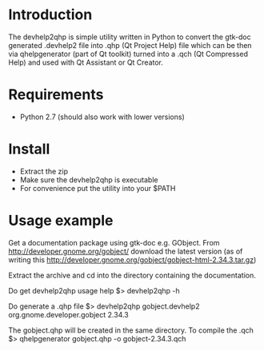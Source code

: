 # Introduction
The devhelp2qhp is simple utility written in Python to convert the gtk-doc
generated .devhelp2 file into .qhp (Qt Project Help) file which can be then via
qhelpgenerator (part of Qt toolkit) turned into a .qch (Qt Compressed Help) and
used with Qt Assistant or Qt Creator.

# Requirements
* Python 2.7 (should also work with lower versions)

# Install
* Extract the zip
* Make sure the devhelp2qhp is executable
* For convenience put the utility into your $PATH

# Usage example
Get a documentation package using gtk-doc e.g. GObject.
From http://developer.gnome.org/gobject/ download the latest version (as of
writing this http://developer.gnome.org/gobject/gobject-html-2.34.3.tar.gz)

Extract the archive and cd into the directory containing the documentation.

Do get devhelp2qhp usage help
    $> devhelp2qhp -h

Do generate a .qhp file
    $> devhelp2qhp gobject.devhelp2 org.gnome.developer.gobject 2.34.3

The gobject.qhp will be created in the same directory. To compile the .qch
    $> qhelpgenerator gobject.qhp -o gobject-2.34.3.qch
